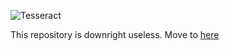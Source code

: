 ![Tesseract](http://i.imgur.com/1ga0ATy.jpg)

This repository is downright useless. Move to [here](https://github.com/TesseractNetwork/Tesseract)

